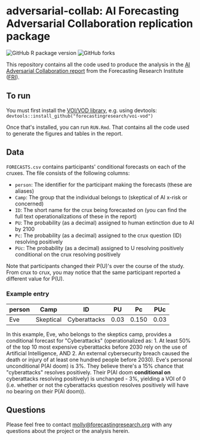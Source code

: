 adversarial-collab: AI Forecasting Adversarial Collaboration replication package
================

<!-- badges: start -->

![GitHub R package version](https://img.shields.io/github/r-package/v/forecastingresearch/adversarial-collab)
![GitHub forks](https://img.shields.io/github/forks/forecastingresearch/adversarial-collab)

<!-- badges: end -->

This repository contains all the code used to produce the analysis in the [AI Adversarial Collaboration report](linkToCome) from the Forecasting Research Institute ([FRI](https://forecastingresearch.org)).

## To run

You must first install the [VOI/VOD library](https://github.com/forecastingresearch/voi-vod), e.g. using devtools: `devtools::install_github("forecastingresearch/voi-vod")`

Once that's installed, you can run `RUN.Rmd`. That contains all the code used to generate the figures and tables in the report.

## Data

`FORECASTS.csv` contains participants' conditional forecasts on each of the cruxes. The file consists of the following columns:

- `person`: The identifier for the participant making the forecasts (these are aliases)
- `Camp`: The group that the individual belongs to (skeptical of AI x-risk or concerned)
- `ID`: The short name for the crux being forecasted on (you can find the full text operationalizations of these in the report)
- `PU`: The probability (as a decimal) assigned to human extinction due to AI by 2100
- `Pc`: The probability (as a decimal) assigned to the crux question (ID) resolving positively
- `PUc`: The probability (as a decimal) assigned to U resolving positively conditional on the crux resolving positively

Note that participants changed their P(U)'s over the course of the study. From crux to crux, you may notice that the same participant reported a different value for P(U).

### Example entry

| person | Camp      | ID                          | PU   | Pc    | PUc |
|--------|-----------|-----------------------------|------|-------|-----|
| Eve    | Skeptical | Cyberattacks                | 0.03 | 0.150 | 0.03|

In this example, Eve, who belongs to the skeptics camp, provides a conditional forecast for "Cyberattacks" (operationalized as: 1. At least 50% of the top 10 most expensive cyberattacks before 2030 rely on the use of Artificial Intelligence, AND 2. An external cybersecurity breach caused the death or injury of at least one hundred people before 2030). Eve's personal unconditional P(AI doom) is 3%. They believe there's a 15% chance that "cyberattacks" resolves positively. Their P(AI doom **conditional on** cyberattacks resolving positively) is unchanged - 3%, yielding a VOI of 0 (i.e. whether or not the cyberattacks question resolves positively will have no bearing on their P(AI doom)).

## Questions

Please feel free to contact molly@forecastingresearch.org with any questions about the project or the analysis herein.
